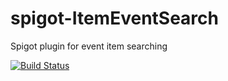 # spigot-ItemEventSearch
Spigot plugin for event item searching

[![Build Status](https://travis-ci.org/tomxpcvx/spigot-ItemEventSearch.svg?branch=master)](https://travis-ci.org/tomxpcvx/spigot-ItemEventSearch)
